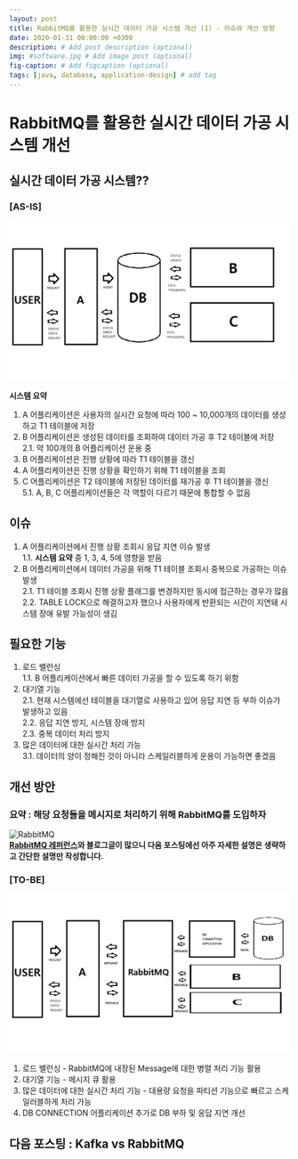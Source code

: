 ```yaml
---
layout: post
title: RabbitMQ를 활용한 실시간 데이터 가공 시스템 개선 (1) - 이슈와 개선 방향
date: 2020-01-31 00:00:00 +0300
description: # Add post description (optional)
img: #software.jpg # Add image post (optional)
fig-caption: # Add figcaption (optional)
tags: [java, database, application-design] # add tag
---
```


# RabbitMQ를 활용한 실시간 데이터 가공 시스템 개선
## 실시간 데이터 가공 시스템??
### [AS-IS]
![실시간 데이터 가공 시스템 요약도](../assets/img/post/live-data-processing-system-old.png)

**시스템 요약**
1. A 어플리케이션은 사용자의 실시간 요청에 따라 100 ~ 10,000개의 데이터를 생성하고 T1 테이블에 저장
2. B 어플리케이션은 생성된 데이터를 조회하여 데이터 가공 후 T2 테이블에 저장   
2.1. 약 100개의 B 어플리케이션 운용 중
3. B 어플리케이션은 진행 상황에 따라 T1 테이블을 갱신
4. A 어플리케이션은 진행 상황을 확인하기 위해 T1 테이블을 조회 
5. C 어플리케이션은 T2 테이블에 저장된 데이터를 재가공 후 T1 테이블을 갱신  
5.1. A, B, C 어플리케이션들은 각 역할이 다르기 때문에 통합할 수 없음  

## 이슈 
1. A 어플리케이션에서 진행 상황 조회시 응답 지연 이슈 발생  
1.1. **시스템 요약** 중 1, 3, 4, 5에 영향을 받음
2. B 어플리케이션에서 데이터 가공을 위해 T1 테이블 조회시 중복으로 가공하는 이슈 발생     
2.1. T1 테이블 조회시 진행 상황 플래그를 변경하지만 동시에 접근하는 경우가 많음  
2.2. TABLE LOCK으로 해결하고자 했으나 사용자에게 반환되는 시간이 지연돼 시스템 장애 유발 가능성이 생김  

## 필요한 기능
1. 로드 밸런싱  
1.1. B 어플리케이션에서 빠른 데이터 가공을 할 수 있도록 하기 위함  
2. 대기열 기능  
2.1. 현재 시스템에선 테이블을 대기열로 사용하고 있어 응답 지연 등 부하 이슈가 발생하고 있음    
2.2. 응답 지연 방지, 시스템 장애 방지  
2.3. 중복 데이터 처리 방지
3. 많은 데이터에 대한 실시간 처리 가능  
3.1. 데이터의 양이 정해진 것이 아니라 스케일러블하게 운용이 가능하면 좋겠음

## 개선 방안
### 요약 : 해당 요청들을 메시지로 처리하기 위해 RabbitMQ를 도입하자
![RabbitMQ](https://www.rabbitmq.com/img/tutorials/intro/hello-world-example-routing.png)  
**[RabbitMQ 레퍼런스](https://www.rabbitmq.com/documentation.html)와 블로그글이 많으니 다음 포스팅에선 아주 자세한 설명은 생략하고 간단한 설명만 작성합니다.**

### [TO-BE]
![실시간 데이터 가공 시스템 요약도](../assets/img/post/live-data-processing-system-new.png)
1. 로드 밸런싱 - RabbitMQ에 내장된 Message에 대한 병렬 처리 기능 활용
2. 대기열 기능 - 메시지 큐  활용
3. 많은 데이터에 대한 실시간 처리 기능 - 대용량 요청을 파티션 기능으로 빠르고 스케일러블하게 처리 가능
4. DB CONNECTION 어플리케이션 추가로 DB 부하 및 응답 지연 개선

## 다음 포스팅  : Kafka vs RabbitMQ